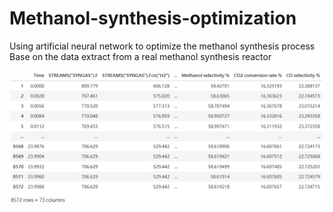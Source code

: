# Methanol-synthesis-optimization
Using artificial neural network to optimize the methanol synthesis process
Base on the data extract from a real methanol synthesis reactor

![Target_parameter](images/Target_parameter_calculation.png)


